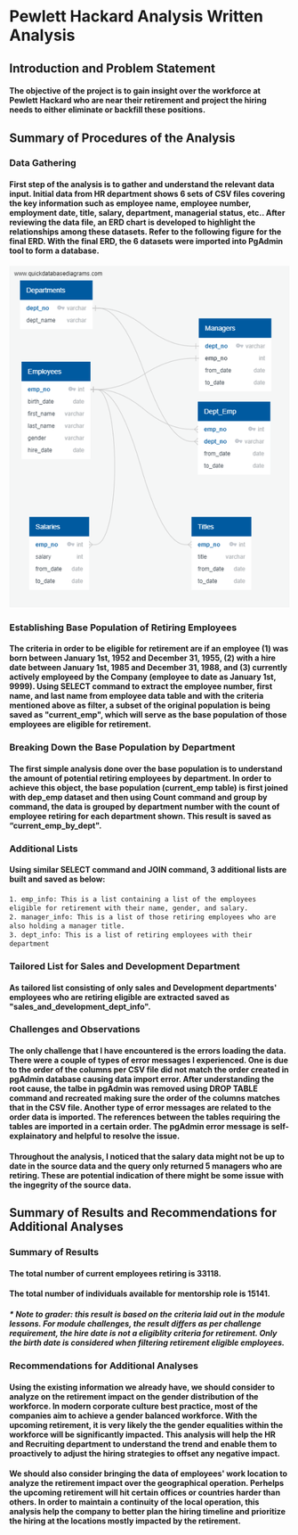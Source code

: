 # Pewlett Hackard Analysis Written Analysis
## Introduction and Problem Statement
#### The objective of the project is to gain insight over the workforce at Pewlett Hackard who are near their retirement and project the hiring needs to either eliminate or backfill these positions.

## Summary of Procedures of the Analysis
### Data Gathering
#### First step of the analysis is to gather and understand the relevant data input. Initial data from HR department shows 6 sets of CSV files covering the key information such as employee name, employee number, employment date, title, salary, department, managerial status, etc.. After reviewing the data file, an ERD chart is developed to highlight the relationships among these datasets. Refer to the following figure for the final ERD. With the final ERD, the 6 datasets were imported into PgAdmin tool to form a database.
![ERD](EmployeeDB.png)
### Establishing Base Population of Retiring Employees
#### The criteria in order to be eligible for retirement are if an employee (1) was born between January 1st, 1952 and December 31, 1955, (2) with a hire date between January 1st, 1985 and December 31, 1988, and (3) currently actively employeed by the Company (employee to date as January 1st, 9999). Using SELECT command to extract the employee number, first name, and last name from employee data table and with the criteria mentioned above as filter, a subset of the original population is being saved as "current_emp", which will serve as the base population of those employees are eligible for retirement.
### Breaking Down the Base Population by Department
#### The first simple analysis done over the base population is to understand the amount of potential retiring employees by department. In order to achieve this object, the base population (current_emp table) is first joined with dep_emp dataset and then using Count command and group by command, the data is grouped by department number with the count of employee retiring for each department shown. This result is saved as “current_emp_by_dept".
### Additional Lists
#### Using similar SELECT command and JOIN command, 3 additional lists are built and saved as below:
	1. emp_info: This is a list containing a list of the employees eligible for retirement with their name, gender, and salary.
	2. manager_info: This is a list of those retiring employees who are also holding a manager title.
	3. dept_info: This is a list of retiring employees with their department

### Tailored List for Sales and Development Department
#### As tailored list consisting of only sales and Development departments' employees who are retiring eligible are extracted saved as "sales_and_development_dept_info". 

### Challenges and Observations
#### The only challenge that I have encountered is the errors loading the data. There were a couple of types of error messages I experienced. One is due to the order of the columns per CSV file did not match the order created in pgAdmin database causing data import error. After understanding the root cause, the talbe in pgAdmin was removed using DROP TABLE command and recreated making sure the order of the columns matches that in the CSV file. Another type of error messages are related to the order data is imported. The references between the tables requiring the tables are imported in a certain order. The pgAdmin error message is self-explainatory and helpful to resolve the issue.
#### Throughout the analysis, I noticed that the salary data might not be up to date in the source data and the query only returned 5 managers who are retiring. These are potential indication of there might be some issue with the ingegrity of the source data.

## Summary of Results and Recommendations for Additional Analyses
### Summary of Results
#### The total number of current employees retiring is 33118.
#### The total number of individuals available for mentorship role is 15141.
##### * Note to grader: this result is based on the criteria laid out in the module lessons. For module challenges, the result differs as per challenge requirement, the hire date is not a eligiblity criteria for retirement. Only the birth date is considered when filtering retirement eligible employees.
### Recommendations for Additional Analyses
#### Using the existing information we already have, we should consider to analyze on the retirement impact on the gender distribution of the workforce. In modern corporate culture best practice, most of the companies aim to achieve a gender balanced workforce. With the upcoming retirement, it is very likely the the gender equalities within the workforce will be significantly impacted. This analysis will help the HR and Recruiting department to understand the trend and enable them to proactively to adjust the hiring strategies to offset any negative impact.
#### We should also consider bringing the data of employees' work location to analyze the retirement impact over the geographical operation. Perhelps the upcoming retirement will hit certain offices or countries harder than others. In order to maintain a continuity of the local operation, this analysis help the company to better plan the hiring timeline and prioritize the hiring at the locations mostly impacted by the retirement.
